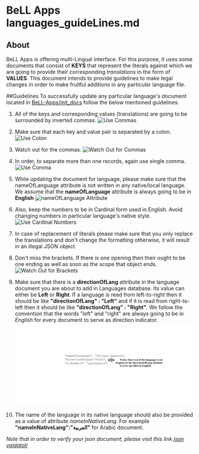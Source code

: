 # BeLL Apps languages_guideLines.md

## About
BeLL Apps is offering multi-Lingual interface. For this purpose, it uses some documents that consist of **KEYS** that represent the literals against which we are going to provide their corresponding _translations_ in the form of **VALUES**. This document intends to provide guidelines to make legal changes in order to make fruitful additions in any particular language file.

##Guidelines
To successfully update any particular language's document located in [BeLL-Apps/init_docs](https://github.com/open-learning-exchange/BeLL-Apps/tree/dev/init_docs) follow the below mentioned guidelines.

1) All of the keys and corresponding values (translations) are going to be surrounded by inverted commas.
     ![Use Commas](../images/pic1.png)

2) Make sure that each key and value pair is separated by a colon.
     ![Use Colon](../images/pic2.png)

3) Watch out for the commas.
     ![Watch Out for Commas](../images/pic3.png)

4) In order, to separate more than one records, again use single comma.
     ![Use Comma](../images/pic4.png)

5) While updating the document for language, please make sure that the nameOfLanguage attribute is not written in any native/local language. We assume that the **nameOfLanguage** attribute is always going to be in **English**
     ![nameOfLanguage Attribute](../images/pic5.png)

6) Also, keep the numbers to be in Cardinal form used in English. Avoid changing numbers in particular language's native style.
      ![Use Cardinal Numbers](../images/pic6.png)

7) In case of replacement of literals please make sure that you only replace the translations and don't change the formatting otherwise, it will result in an illegal JSON object.

8) Don't miss the brackets. If there is one opening then their ought to be one ending as well as soon as the scope that object ends.
      ![Watch Out for Brackets](../images/pic7.png)

9) Make sure that there is a **directionOfLang** attribute in the language document you are about to add in Languages database. Its value can either be **Left** or **Right**. If a language is read from
left-to-right then  it should be like **"directionOfLang" : "Left"** and if it is read from right-to-left then it should be like **"directionOfLang" : "Right"**. We follow the convention that the words "left" and "right" are always going to be in *English* for every document to serve as direction indicator.
       ![Watch Out for directionOfLang](../images/pic9.png)

10) The name of the language in its native language should also be provided as a value of attribute *nameInNativeLang*. For example **"nameInNativeLang":"العربية"** for Arabic document.

*Note that in order to verify your json document, please visit this link [json vaidatolr](https://jsonformatter.curiousconcept.com/)*
